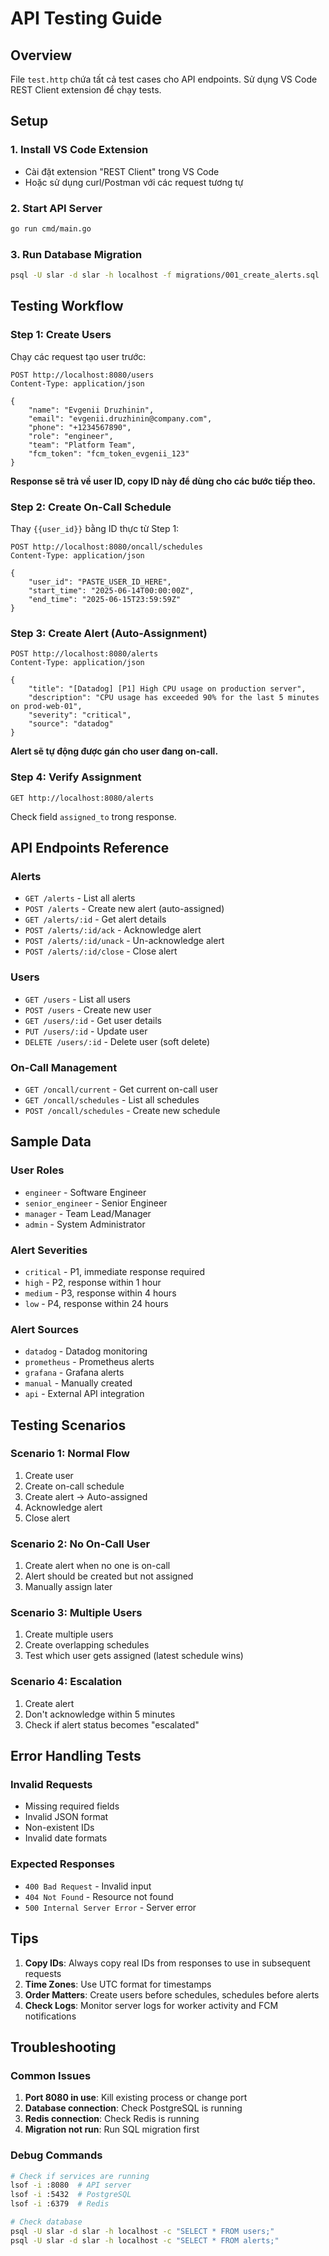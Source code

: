 # API Testing Guide

## Overview
File `test.http` chứa tất cả test cases cho API endpoints. Sử dụng VS Code REST Client extension để chạy tests.

## Setup

### 1. Install VS Code Extension
- Cài đặt extension "REST Client" trong VS Code
- Hoặc sử dụng curl/Postman với các request tương tự

### 2. Start API Server
```bash
go run cmd/main.go
```

### 3. Run Database Migration
```bash
psql -U slar -d slar -h localhost -f migrations/001_create_alerts.sql
```

## Testing Workflow

### Step 1: Create Users
Chạy các request tạo user trước:
```http
POST http://localhost:8080/users
Content-Type: application/json

{
    "name": "Evgenii Druzhinin",
    "email": "evgenii.druzhinin@company.com",
    "phone": "+1234567890",
    "role": "engineer",
    "team": "Platform Team",
    "fcm_token": "fcm_token_evgenii_123"
}
```

**Response sẽ trả về user ID, copy ID này để dùng cho các bước tiếp theo.**

### Step 2: Create On-Call Schedule
Thay `{{user_id}}` bằng ID thực từ Step 1:
```http
POST http://localhost:8080/oncall/schedules
Content-Type: application/json

{
    "user_id": "PASTE_USER_ID_HERE",
    "start_time": "2025-06-14T00:00:00Z",
    "end_time": "2025-06-15T23:59:59Z"
}
```

### Step 3: Create Alert (Auto-Assignment)
```http
POST http://localhost:8080/alerts
Content-Type: application/json

{
    "title": "[Datadog] [P1] High CPU usage on production server",
    "description": "CPU usage has exceeded 90% for the last 5 minutes on prod-web-01",
    "severity": "critical",
    "source": "datadog"
}
```

**Alert sẽ tự động được gán cho user đang on-call.**

### Step 4: Verify Assignment
```http
GET http://localhost:8080/alerts
```

Check field `assigned_to` trong response.

## API Endpoints Reference

### Alerts
- `GET /alerts` - List all alerts
- `POST /alerts` - Create new alert (auto-assigned)
- `GET /alerts/:id` - Get alert details
- `POST /alerts/:id/ack` - Acknowledge alert
- `POST /alerts/:id/unack` - Un-acknowledge alert
- `POST /alerts/:id/close` - Close alert

### Users
- `GET /users` - List all users
- `POST /users` - Create new user
- `GET /users/:id` - Get user details
- `PUT /users/:id` - Update user
- `DELETE /users/:id` - Delete user (soft delete)

### On-Call Management
- `GET /oncall/current` - Get current on-call user
- `GET /oncall/schedules` - List all schedules
- `POST /oncall/schedules` - Create new schedule

## Sample Data

### User Roles
- `engineer` - Software Engineer
- `senior_engineer` - Senior Engineer
- `manager` - Team Lead/Manager
- `admin` - System Administrator

### Alert Severities
- `critical` - P1, immediate response required
- `high` - P2, response within 1 hour
- `medium` - P3, response within 4 hours
- `low` - P4, response within 24 hours

### Alert Sources
- `datadog` - Datadog monitoring
- `prometheus` - Prometheus alerts
- `grafana` - Grafana alerts
- `manual` - Manually created
- `api` - External API integration

## Testing Scenarios

### Scenario 1: Normal Flow
1. Create user
2. Create on-call schedule
3. Create alert → Auto-assigned
4. Acknowledge alert
5. Close alert

### Scenario 2: No On-Call User
1. Create alert when no one is on-call
2. Alert should be created but not assigned
3. Manually assign later

### Scenario 3: Multiple Users
1. Create multiple users
2. Create overlapping schedules
3. Test which user gets assigned (latest schedule wins)

### Scenario 4: Escalation
1. Create alert
2. Don't acknowledge within 5 minutes
3. Check if alert status becomes "escalated"

## Error Handling Tests

### Invalid Requests
- Missing required fields
- Invalid JSON format
- Non-existent IDs
- Invalid date formats

### Expected Responses
- `400 Bad Request` - Invalid input
- `404 Not Found` - Resource not found
- `500 Internal Server Error` - Server error

## Tips

1. **Copy IDs**: Always copy real IDs from responses to use in subsequent requests
2. **Time Zones**: Use UTC format for timestamps
3. **Order Matters**: Create users before schedules, schedules before alerts
4. **Check Logs**: Monitor server logs for worker activity and FCM notifications

## Troubleshooting

### Common Issues
1. **Port 8080 in use**: Kill existing process or change port
2. **Database connection**: Check PostgreSQL is running
3. **Redis connection**: Check Redis is running
4. **Migration not run**: Run SQL migration first

### Debug Commands
```bash
# Check if services are running
lsof -i :8080  # API server
lsof -i :5432  # PostgreSQL
lsof -i :6379  # Redis

# Check database
psql -U slar -d slar -h localhost -c "SELECT * FROM users;"
psql -U slar -d slar -h localhost -c "SELECT * FROM alerts;"
``` 